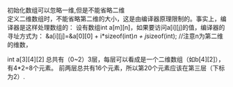 初始化数组可以忽略一维,但是不能省略二维     
定义二维数组时，不能省略第二维的大小，这是由编译器原理限制的。事实上，编译器是这样处理数组的：
       设有数组int a[m][n]，如果要访问a[i][j]的值，编译器的寻址方式为：
      &a[i][j]=&a[0][0] + i*sizeof(int)*n + j*sizeof(int); //注意n为第二维的维数，     


int a[3][4][2]
总共有（0~2）3层，每层可以看成是一个二维数组（如b[4][2]），有4*2=8个元素。 
  前两层总共有16个元素，所以第20个元素应该在第三层（下标为2）. 

